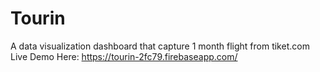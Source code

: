 # Tourin
A data visualization dashboard that capture 1 month flight from tiket.com
Live Demo Here: https://tourin-2fc79.firebaseapp.com/